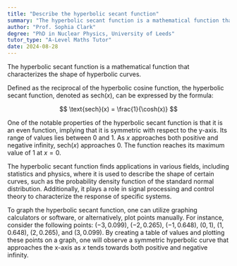 ```yaml
---
title: "Describe the hyperbolic secant function"
summary: "The hyperbolic secant function is a mathematical function that describes the shape of a hyperbolic curve."
author: "Prof. Sophia Clark"
degree: "PhD in Nuclear Physics, University of Leeds"
tutor_type: "A-Level Maths Tutor"
date: 2024-08-28
---
```


The hyperbolic secant function is a mathematical function that characterizes the shape of hyperbolic curves.

Defined as the reciprocal of the hyperbolic cosine function, the hyperbolic secant function, denoted as $\text{sech}(x)$, can be expressed by the formula:

$$
\text{sech}(x) = \frac{1}{\cosh(x)}
$$

One of the notable properties of the hyperbolic secant function is that it is an even function, implying that it is symmetric with respect to the y-axis. Its range of values lies between $0$ and $1$. As $x$ approaches both positive and negative infinity, $\text{sech}(x)$ approaches $0$. The function reaches its maximum value of $1$ at $x = 0$.

The hyperbolic secant function finds applications in various fields, including statistics and physics, where it is used to describe the shape of certain curves, such as the probability density function of the standard normal distribution. Additionally, it plays a role in signal processing and control theory to characterize the response of specific systems.

To graph the hyperbolic secant function, one can utilize graphing calculators or software, or alternatively, plot points manually. For instance, consider the following points: $(-3, 0.099)$, $(-2, 0.265)$, $(-1, 0.648)$, $(0, 1)$, $(1, 0.648)$, $(2, 0.265)$, and $(3, 0.099)$. By creating a table of values and plotting these points on a graph, one will observe a symmetric hyperbolic curve that approaches the x-axis as $x$ tends towards both positive and negative infinity.
    